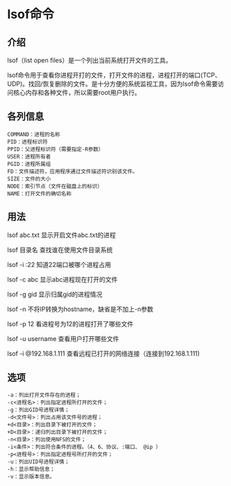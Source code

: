 # lsof命令

## 介绍

lsof（list open files）是一个列出当前系统打开文件的工具。

lsof命令用于查看你进程开打的文件，打开文件的进程，进程打开的端口(TCP、UDP)。找回/恢复删除的文件。是十分方便的系统监视工具，因为lsof命令需要访问核心内存和各种文件，所以需要root用户执行。

## 各列信息

```
COMMAND：进程的名称
PID：进程标识符
PPID：父进程标识符（需要指定-R参数）
USER：进程所有者
PGID：进程所属组
FD：文件描述符，应用程序通过文件描述符识别该文件。
SIZE：文件的大小
NODE：索引节点（文件在磁盘上的标识）    
NAME：打开文件的确切名称
```



## 用法

lsof abc.txt 显示开启文件abc.txt的进程

lsof 目录名 查找谁在使用文件目录系统

lsof -i :22 知道22端口被哪个进程占用

lsof -c abc 显示abc进程现在打开的文件

lsof -g gid 显示归属gid的进程情况

lsof -n 不将IP转换为hostname，缺省是不加上-n参数

lsof -p 12 看进程号为12的进程打开了哪些文件

lsof -u username 查看用户打开哪些文件

lsof -i @192.168.1.111 查看远程已打开的网络连接（连接到192.168.1.111)

## 选项

```
-a：列出打开文件存在的进程；
-c<进程名>：列出指定进程所打开的文件；
-g：列出GID号进程详情；
-d<文件号>：列出占用该文件号的进程；
+d<目录>：列出目录下被打开的文件；
+D<目录>：递归列出目录下被打开的文件；
-n<目录>：列出使用NFS的文件；
-i<条件>：列出符合条件的进程。（4、6、协议、:端口、 @ip ）
-p<进程号>：列出指定进程号所打开的文件；
-u：列出UID号进程详情；
-h：显示帮助信息；
-v：显示版本信息。
```

